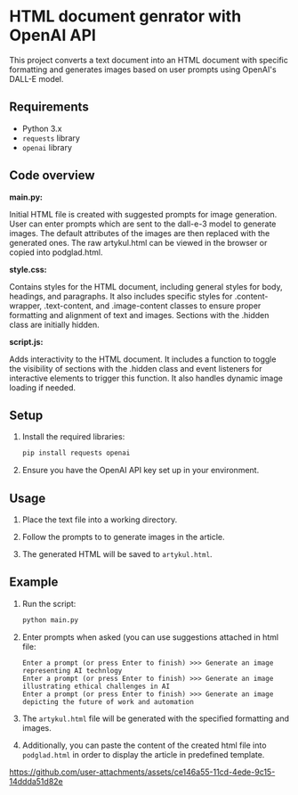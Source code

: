# HTML document genrator with OpenAI API

This project converts a text document into an HTML document with specific formatting and generates images based on user prompts using OpenAI's DALL-E model.

## Requirements

- Python 3.x
- `requests` library
- `openai` library

## Code overview

**main.py:**

Initial HTML file is created with suggested prompts for image generation. User can enter prompts which are sent to the dall-e-3 model to generate images. The default attributes of the images are then replaced with the generated ones. The raw artykul.html can be viewed in the browser or copied into podglad.html.

**style.css:**

 Contains styles for the HTML document, including general styles for body, headings, and paragraphs. It also includes specific styles for .content-wrapper, .text-content, and .image-content classes to ensure proper formatting and alignment of text and images. Sections with the .hidden class are initially hidden.

**script.js:**

Adds interactivity to the HTML document. It includes a function to toggle the visibility of sections with the .hidden class and event listeners for interactive elements to trigger this function. It also handles dynamic image loading if needed.


## Setup

1. Install the required libraries:
    ```sh
    pip install requests openai
    ```
2. Ensure you have the OpenAI API key set up in your environment.

## Usage

1. Place the text file into a working directory.

2. Follow the prompts to to generate images in the article.

3. The generated HTML will be saved to `artykul.html`.

## Example

1. Run the script:
    ```sh
    python main.py
    ```

2. Enter prompts when asked (you can use suggestions attached in html file:
    ```
    Enter a prompt (or press Enter to finish) >>> Generate an image representing AI technlogy
    Enter a prompt (or press Enter to finish) >>> Generate an image illustrating ethical challenges in AI
    Enter a prompt (or press Enter to finish) >>> Generate an image depicting the future of work and automation
    ```

3. The `artykul.html` file will be generated with the specified formatting and images.

4. Additionally, you can paste the content of the created html file into `podglad.html` in order to display the article in predefined template.
    
https://github.com/user-attachments/assets/ce146a55-11cd-4ede-9c15-14ddda51d82e

